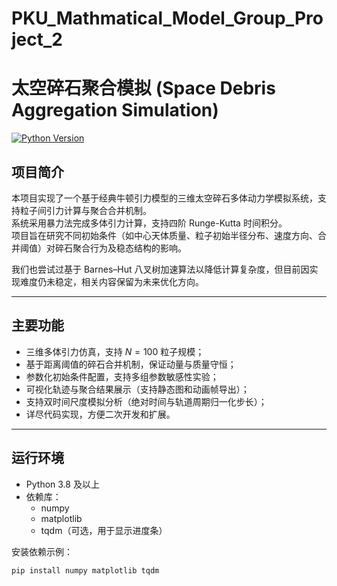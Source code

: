 # PKU_Mathmatical_Model_Group_Project_2

# 太空碎石聚合模拟 (Space Debris Aggregation Simulation)

[![Python Version](https://img.shields.io/badge/python-3.8%2B-blue.svg)](https://www.python.org/)

## 项目简介

本项目实现了一个基于经典牛顿引力模型的三维太空碎石多体动力学模拟系统，支持粒子间引力计算与聚合合并机制。  
系统采用暴力法完成多体引力计算，支持四阶 Runge-Kutta 时间积分。  
项目旨在研究不同初始条件（如中心天体质量、粒子初始半径分布、速度方向、合并阈值）对碎石聚合行为及稳态结构的影响。

我们也尝试过基于 Barnes–Hut 八叉树加速算法以降低计算复杂度，但目前因实现难度仍未稳定，相关内容保留为未来优化方向。

---

## 主要功能

- 三维多体引力仿真，支持 $N=100$ 粒子规模；
- 基于距离阈值的碎石合并机制，保证动量与质量守恒；
- 参数化初始条件配置，支持多组参数敏感性实验；
- 可视化轨迹与聚合结果展示（支持静态图和动画帧导出）；
- 支持双时间尺度模拟分析（绝对时间与轨道周期归一化步长）；
- 详尽代码实现，方便二次开发和扩展。

---

## 运行环境

- Python 3.8 及以上
- 依赖库：
  - numpy
  - matplotlib
  - tqdm（可选，用于显示进度条）

安装依赖示例：

```bash
pip install numpy matplotlib tqdm
